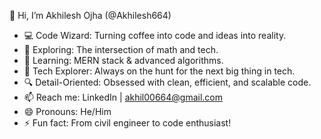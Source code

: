 👋 Hi, I’m Akhilesh Ojha (@Akhilesh664)
- 💻 Code Wizard: Turning coffee into code and ideas into reality.
- 👀 Exploring: The intersection of math and tech.
- 🌱 Learning: MERN stack & advanced algorithms.
- 🚀 Tech Explorer: Always on the hunt for the next big thing in tech.
- 🔍 Detail-Oriented: Obsessed with clean, efficient, and scalable code.
- 📫 Reach me: LinkedIn | akhil00664@gmail.com
- 😄 Pronouns: He/Him
- ⚡ Fun fact: From civil engineer to code enthusiast!


<!---
Akhilesh664/Akhilesh664 is a ✨ special ✨ repository because its `README.md` (this file) appears on your GitHub profile.
You can click the Preview link to take a look at your changes.
--->
